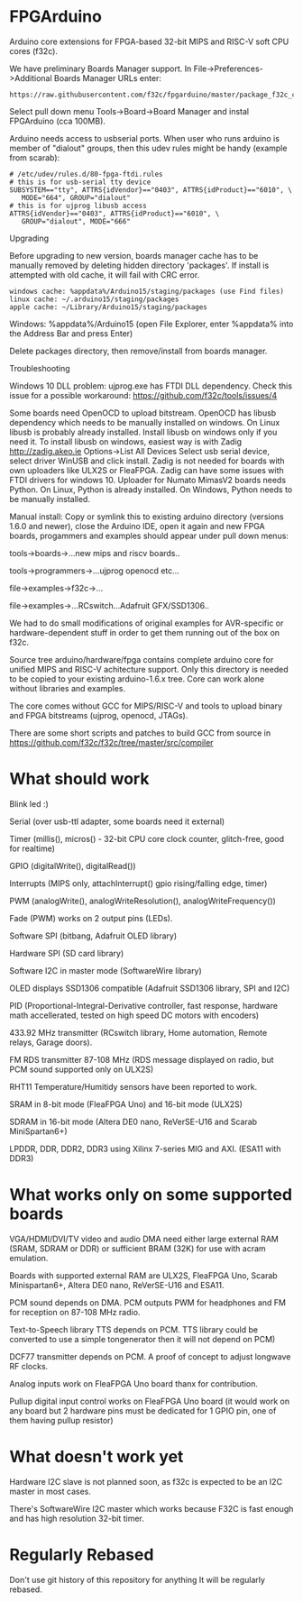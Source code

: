 # FPGArduino

Arduino core extensions for FPGA-based 32-bit MIPS and RISC-V 
soft CPU cores (f32c).

We have preliminary Boards Manager support.
In File->Preferences->Additional Boards Manager URLs enter:

    https://raw.githubusercontent.com/f32c/fpgarduino/master/package_f32c_core_index.json

Select pull down menu Tools->Board->Board Manager
and instal FPGArduino (cca 100MB).

Arduino needs access to usbserial ports. When user who runs
arduino is member of "dialout" groups, then this udev rules
might be handy (example from scarab):

    # /etc/udev/rules.d/80-fpga-ftdi.rules
    # this is for usb-serial tty device
    SUBSYSTEM=="tty", ATTRS{idVendor}=="0403", ATTRS{idProduct}=="6010", \
       MODE="664", GROUP="dialout"
    # this is for ujprog libusb access
    ATTRS{idVendor}=="0403", ATTRS{idProduct}=="6010", \
       GROUP="dialout", MODE="666"

Upgrading

Before upgrading to new version, boards manager cache has to be
manually removed by deleting hidden directory 'packages'.
If install is attempted with old cache, it will fail with CRC error.

    windows cache: %appdata%/Arduino15/staging/packages (use Find files)
    linux cache: ~/.arduino15/staging/packages
    apple cache: ~/Library/Arduino15/staging/packages

Windows: %appdata%/Arduino15 (open File Explorer, enter %appdata% 
into the Address Bar and press Enter)

Delete packages directory, then remove/install from boards manager.

Troubleshooting

Windows 10 DLL problem: ujprog.exe has FTDI DLL dependency.
Check this issue for a possible workaround:
https://github.com/f32c/tools/issues/4

Some boards need OpenOCD to upload bitstream. 
OpenOCD has libusb dependency which needs to be manually 
installed on windows. On Linux libusb is probably already
installed.
Install libusb on windows only if you need it.
To install libusb on windows, easiest way is with
Zadig http://zadig.akeo.ie Options->List All Devices
Select usb serial device, select driver WinUSB and click install.
Zadig is not needed for boards with own uploaders like
ULX2S or FleaFPGA. 
Zadig can have some issues with FTDI drivers for windows 10.
Uploader for Numato MimasV2 boards needs Python.
On Linux, Python is already installed.
On Windows, Python needs to be manually installed.

Manual install: Copy or symlink this to existing arduino directory 
(versions 1.6.0 and newer), close the Arduino IDE, open
it again and new FPGA boards, progammers
and examples should appear under pull down menus:

tools->boards->...new mips and riscv boards..

tools->programmers->...ujprog openocd etc...

file->examples->f32c->...

file->examples->...RCswitch...Adafruit GFX/SSD1306..

We had to do small modifications of original examples
for AVR-specific or hardware-dependent stuff in order 
to get them running out of the box on f32c.

Source tree arduino/hardware/fpga contains complete 
arduino core for unified MIPS and RISC-V 
achitecture support. Only this directory is needed to be
copied to your existing arduino-1.6.x tree. Core can work
alone without libraries and examples.

The core comes without GCC for MIPS/RISC-V and tools to
upload binary and FPGA bitstreams (ujprog, openocd, JTAGs).

There are some short scripts and patches to
build GCC from source in 
https://github.com/f32c/f32c/tree/master/src/compiler

# What should work

Blink led :)

Serial (over usb-ttl adapter, some boards need it external)

Timer (millis(), micros() - 32-bit CPU core clock counter, glitch-free, good for realtime)

GPIO (digitalWrite(), digitalRead())

Interrupts (MIPS only, attachInterrupt() gpio rising/falling edge, timer)

PWM (analogWrite(), analogWriteResolution(), analogWriteFrequency())

Fade (PWM) works on 2 output pins (LEDs).

Software SPI (bitbang, Adafruit OLED library)

Hardware SPI (SD card library)

Software I2C in master mode (SoftwareWire library)

OLED displays SSD1306 compatible (Adafruit SSD1306 library, SPI and I2C)

PID (Proportional-Integral-Derivative controller,
fast response, hardware math accellerated,
tested on high speed DC motors with encoders)

433.92 MHz transmitter (RCswitch library, 
Home automation, Remote relays, 
Garage doors).

FM RDS transmitter 87-108 MHz (RDS message displayed on
radio, but PCM sound supported only on ULX2S)

RHT11 Temperature/Humitidy sensors have been reported
to work.

SRAM in 8-bit mode (FleaFPGA Uno) and 16-bit mode (ULX2S)

SDRAM in 16-bit mode (Altera DE0 nano, ReVerSE-U16 and Scarab MiniSpartan6+)

LPDDR, DDR, DDR2, DDR3 using Xilinx 7-series MIG and AXI. (ESA11 with DDR3)

# What works only on some supported boards

VGA/HDMI/DVI/TV video and audio DMA need either large 
external RAM (SRAM, SDRAM or DDR) or sufficient BRAM (32K)
for use with acram emulation.

Boards with supported external RAM are ULX2S, FleaFPGA Uno, 
Scarab Minispartan6+, Altera DE0 nano, ReVerSE-U16 and ESA11.

PCM sound depends on DMA.
PCM outputs PWM for headphones and FM for
reception on 87-108 MHz radio.

Text-to-Speech library TTS depends on PCM.
TTS library could be converted to use a simple 
tongenerator then it will not depend on PCM)

DCF77 transmitter depends on PCM.
A proof of concept to adjust longwave RF clocks.

Analog inputs work on FleaFPGA Uno board thanx
for contribution.

Pullup digital input control works on FleaFPGA Uno
board (it would work on any board but 2 hardware
pins must be dedicated for 1 GPIO pin, one of them
having pullup resistor)

# What doesn't work yet

Hardware I2C slave is not planned soon, as f32c is 
expected to be an I2C master in most cases.

There's SoftwareWire I2C master which works
because F32C is fast enough and has high
resolution 32-bit timer.

# Regularly Rebased

Don't use git history of this repository for anything
It will be regularly rebased.
